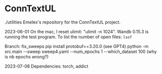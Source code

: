 # ConnTextUL
./utilities
Emelex's repository for the ConnTextUL project.

2023-06-01
On the mac, I reset ulimit: "ulimit -n 1024". Wandb 0.15.3 is running the test program. 
To list the number of open files: `lsof`


Branch: fix_sweeps
pip install protobuf==3.20.0 (see GPT4)
python -m src.main --sweep sweep4.yaml --num_epochs 1 --which_dataset 100
 (why is nb epochs wrong?)

2023-07-08
Dependencies: torch, addict
